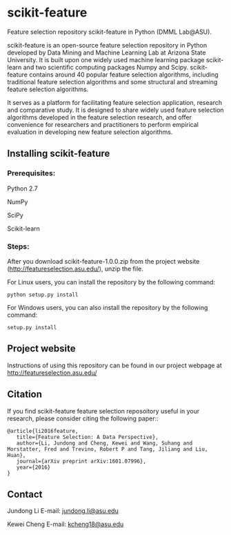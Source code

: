 scikit-feature
===============================
Feature selection repository scikit-feature in Python (DMML Lab@ASU). 

scikit-feature is an open-source feature selection repository in Python developed by Data Mining and Machine Learning Lab at Arizona State University. It is built upon one widely used machine learning package scikit-learn and two scientific computing packages Numpy and Scipy. scikit-feature contains around 40 popular feature selection algorithms, including traditional feature selection algorithms and some structural and streaming feature selection algorithms. 

It serves as a platform for facilitating feature selection application, research and comparative study. It is designed to share widely used feature selection algorithms developed in the feature selection research, and offer convenience for researchers and practitioners to perform empirical evaluation in developing new feature selection algorithms.

## Installing scikit-feature
### Prerequisites:
Python 2.7

NumPy

SciPy

Scikit-learn

### Steps:
After you download scikit-feature-1.0.0.zip from the project website (http://featureselection.asu.edu/), unzip the file.

For Linux users, you can install the repository by the following command:

    python setup.py install

For Windows users, you can also install the repository by the following command:

    setup.py install

## Project website
Instructions of using this repository can be found in our project webpage at http://featureselection.asu.edu/

## Citation

If you find scikit-feature feature selection reposoitory useful in your research, please consider citing the following paper::

    @article{li2016feature,
       title={Feature Selection: A Data Perspective},
       author={Li, Jundong and Cheng, Kewei and Wang, Suhang and Morstatter, Fred and Trevino, Robert P and Tang, Jiliang and Liu, Huan},
       journal={arXiv preprint arXiv:1601.07996},
       year={2016}
    }
    
## Contact
Jundong Li
E-mail: jundong.li@asu.edu

Kewei Cheng
E-mail: kcheng18@asu.edu